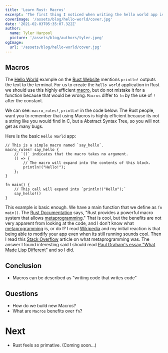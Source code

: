 ```yaml
---
title: 'Learn Rust: Macros'
excerpt: 'The first thing I noticed when writing the hello world app is that Macros seemed to be something important.'
coverImage: '/assets/blog/hello-world/cover.jpg'
date: '2021-02-03T05:35:07.322Z'
author:
  name: Tyler Harpool
  picture: '/assets/blog/authors/tyler.jpeg'
ogImage:
  url: '/assets/blog/hello-world/cover.jpg'
---
```



## Macros

The [Hello World](https://doc.rust-lang.org/stable/rust-by-example/macros.html) example on the [Rust Website](https://rust-lang.org) mentions `println!` outputs the text to the terminal. For us to create the `hello world` application in Rust we should use this highly efficient [macro](https://doc.rust-lang.org/stable/rust-by-example/macros.html), but do not mistake it for a function because that would be wrong. `Macros` differ to `fn` by the use of `!` after the constant. 

We can see: `macro_rules!`, `printLn!` in the code below:
The Rust people, want you to remember that using Macros is highly efficient because its not a string like you would find in C, but a Abstract Syntax Tree, so you will not get as many bugs. 

Here is the basic `Hello World` app:

```
// This is a simple macro named `say_hello`.
macro_rules! say_hello {
    // `()` indicates that the macro takes no argument.
    () => {
        // The macro will expand into the contents of this block.
        println!("Hello!");
    };
}

fn main() {
    // This call will expand into `println!("Hello");`
    say_hello!()
}

```

This example is basic enough. We have a main function that we define as `fn main()`. The [Rust Documentation](https://doc.rust-lang.org/beta/book/index.html) says, "Rust provides a powerful macro system that allows [metaprogramming](https://en.wikipedia.org/wiki/Metaprogramming)." That is cool, but the benefits are not very apparent from looking at the code, and I don't know what [metaprogramming](https://en.wikipedia.org/wiki/Metaprogramming) is, or do I? I read [Wikipedia](https://en.wikipedia.org/wiki/Metaprogramming) and my initial reaction is that being able to modify your app even when its still running sounds cool. Then I read this [Stack Overflow](https://stackoverflow.com/a/514697/562312) article on what metaprogramming was. The answer I found interesting said I should read [Paul Graham's essay "What Made Lisp Different"](http://www.paulgraham.com/diff.html) and so I did. 

## Conclusion
* Macros can be described as "writing code that writes code"

## Questions
* How do we build new Macros? 
* What are `Macros` benefits over `fn`?

# Next
* Rust feels so primative. (Coming soon...)



